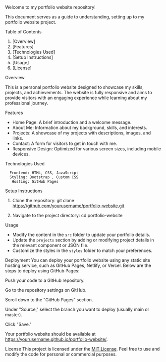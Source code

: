 Welcome to my portfolio website repository! 

This document serves as a guide to understanding, setting up to my portfolio website project.

Table of Contents
1. [Overview]
2. [Features]
3. [Technologies Used]
4. [Setup Instructions]
5. [Usage]
6. [License]

Overview

This is a personal portfolio website designed to showcase my skills, projects, and achievements. 
The website is fully responsive and aims to provide visitors with an engaging experience 
while learning about my professional journey.

Features

- Home Page: A brief introduction and a welcome message.
- About Me: Information about my background, skills, and interests.
- Projects: A showcase of my projects with descriptions, images, and links.
- Contact: A form for visitors to get in touch with me.
- Responsive Design: Optimized for various screen sizes, including mobile devices.

Technologies Used

      Frontend: HTML, CSS, JavaScript
      Styling: Bootstrap , Custom CSS 
       Hosting: GitHub Pages 

Setup Instructions

1. Clone the repository:  git clone https://github.com/yourusername/portfolio-website.git
    
2. Navigate to the project directory:  cd portfolio-website

Usage
- Modify the content in the `src` folder to update your portfolio details.
- Update the `projects` section by adding or modifying project details in the relevant component or JSON file.
- Customize the styles in the `styles` folder to match your preferences.


Deployment
You can deploy your portfolio website using any static site hosting service, such as GitHub Pages, Netlify, or Vercel. Below are the steps to deploy using GitHub Pages:

Push your code to a GitHub repository.

Go to the repository settings on GitHub.

Scroll down to the "GitHub Pages" section.

Under "Source," select the branch you want to deploy (usually main or master).

Click "Save."

Your portfolio website should be available at https://yourusername.github.io/portfolio-website/.





License
This project is licensed under the [MIT License](LICENSE). Feel free to use and modify the code for personal or commercial purposes.
